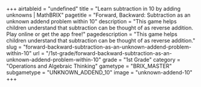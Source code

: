 +++
airtableid = "undefined"
title = "Learn subtraction in 10 by adding unknowns | MathBRIX"
pagetitle = "Forward, Backward: Subtraction as an unknown addend problem within 10"
description = "This game helps children understand that subtraction can be thought of as reverse addition. Play online or get the app free!"
pagedescription = "This game helps children understand that subtraction can be thought of as reverse addition."
slug = "forward-backward-subtraction-as-an-unknown-addend-problem-within-10"
url = "/1st-grade/forward-backward-subtraction-as-an-unknown-addend-problem-within-10"
grade = "1st Grade"
category = "Operations and Algebraic Thinking"
gametype = "BRIX_MASTER"
subgametype = "UNKNOWN_ADDEND_10"
image = "unknown-addend-10"
+++